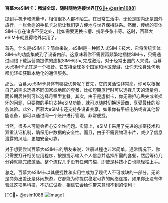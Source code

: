 **百慕大eSIM卡：畅游全球，随时随地连接世界[[TG💪+ @esim1088](https://t.me/s/esim1088)]**

提到手机卡和流量卡，相信很多人都不陌生。在日常生活中，无论是国内还是国外旅行，一张合适的手机卡总能让我们更方便地与世界保持联系。然而，传统的实体SIM卡存在诸多不便之处，比如需要更换卡槽、携带多张卡等。这时，百慕大eSIM卡就显得格外实用了。

首先，什么是eSIM卡？简单来说，eSIM是一种嵌入式SIM卡技术，它将传统实体SIM卡的功能集成到了设备内部。这意味着你不需要再频繁地插拔SIM卡，只需通过网络下载运营商提供的虚拟SIM卡即可完成激活。对于经常出国的人来说，百慕大eSIM卡尤其是一个福音。它支持全球多个国家和地区漫游，让你无论身处何地都能轻松获取本地化的通信服务。

那么，百慕大eSIM卡具体有哪些优势呢？首先，它的灵活性非常高。你可以根据自己的需求选择不同国家或地区的套餐，比如短期旅行时可以选择几天的流量包，而长期居住则可以选择月租型套餐。其次，由于是虚拟卡，你无需担心丢失或者损坏的问题，只要你的手机支持eSIM功能，就可以随时切换运营商，享受最佳的服务体验。此外，百慕大eSIM卡还支持多设备共享，如果你有平板电脑或者其他智能设备，都可以通过同一个账户进行管理，非常便捷。

当然，很多人可能会担心安全性问题。实际上，eSIM卡采用了先进的加密技术和双重认证机制，确保用户数据的安全性。而且，由于不需要物理卡片，减少了信息泄露的风险，更加安全可靠。

对于想要尝试百慕大eSIM卡的朋友来说，注册过程也非常简单。通常情况下，你只需要打开相关应用程序，按照提示输入个人信息并选择所需的套餐，然后等待几分钟就能完成激活。整个流程几乎没有任何门槛，即使是科技小白也能轻松上手。

总之，百慕大eSIM卡以其便捷性和实用性成为了现代人不可或缺的一部分。无论是商务出差还是休闲旅游，它都能为你提供稳定可靠的网络连接。如果你还没有体验过这项黑科技，不妨试试看，相信它会给你带来意想不到的便利！

[[TG💪+ @esim1088](https://t.me/s/esim1088) ![Image](https://i.postimg.cc/4NQfJmqS/Snipaste-2025-05-13-00-14-12.png)]